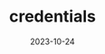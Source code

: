---
title: "credentials"
date: 2023-10-24
type: landing

design:
  spacing: "5rem"

# Note: `username` refers to the user's folder name in `content/authors/`

# Page sections
sections:
  - block: collection
    id: license
    content:
      title: License

      count: 5
      filters:
        folders:
          - etc
    design:
      # Choose a layout view
      # view: community/custom_etccard
      # Reduce spacing
---